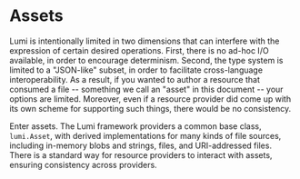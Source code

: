 # Assets

Lumi is intentionally limited in two dimensions that can interfere with the expression of certain desired operations.
First, there is no ad-hoc I/O available, in order to encourage determinism.  Second, the type system is limited to a
"JSON-like" subset, in order to facilitate cross-language interoperability.  As a result, if you wanted to author a
resource that consumed a file -- something we call an "asset" in this document -- your options are limited.  Moreover,
even if a resource provider did come up with its own scheme for supporting such things, there would be no consistency.

Enter assets.  The Lumi framework providers a common base class, `lumi.Asset`, with derived implementations for
many kinds of file sources, including in-memory blobs and strings, files, and URI-addressed files.  There is a standard
way for resource providers to interact with assets, ensuring consistency across providers.

